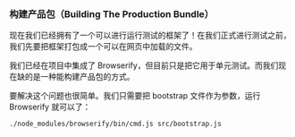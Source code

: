 ### 构建产品包（Building The Production Bundle）

现在我们已经拥有了一个可以进行运行测试的框架了！在我们正式进行测试之前，我们先要把框架打包成一个可以在网页中加载的文件。

我们已经在项目中集成了 Browserify，但目前只是把它用于单元测试。而我们现在缺的是一种能构建产品包的方式。

要解决这个问题也很简单。我们只需要把 bootstrap 文件作为参数，运行 Browserify 就可以了：

```bash
./node_modules/browserify/bin/cmd.js src/bootstrap.js
```